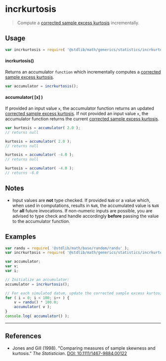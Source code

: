 # incrkurtosis

> Compute a [corrected sample excess kurtosis][sample-excess-kurtosis] incrementally.


<section class="usage">

## Usage

``` javascript
var incrkurtosis = require( '@stdlib/math/generics/statistics/incrkurtosis' );
```

#### incrkurtosis()

Returns an accumulator `function` which incrementally computes a [corrected sample excess kurtosis][sample-excess-kurtosis].

``` javascript
var accumulator = incrkurtosis();
```

#### accumulator( \[x\] )

If provided an input value `x`, the accumulator function returns an updated [corrected sample excess kurtosis][sample-excess-kurtosis]. If not provided an input value `x`, the accumulator function returns the current [corrected sample excess kurtosis][sample-excess-kurtosis].

``` javascript
var kurtosis = accumulator( 2.0 );
// returns null

kurtosis = accumulator( 2.0 );
// returns null

kurtosis = accumulator( -4.0 );
// returns null

kurtosis = accumulator( -4.0 );
// returns -6.0
```

<!-- </usage> -->


<section class="notes">

## Notes

* Input values are __not__ type checked. If provided `NaN` or a value which, when used in computations, results in `NaN`, the accumulated value is `NaN` for __all__ future invocations. If non-numeric inputs are possible, you are advised to type check and handle accordingly __before__ passing the value to the accumulator function.

<!-- </notes> -->


<section class="examples">

## Examples

``` javascript
var randu = require( '@stdlib/math/base/random/randu' );
var incrkurtosis = require( '@stdlib/math/generics/statistics/incrkurtosis' );

var accumulator;
var v;
var i;

// Initialize an accumulator:
accumulator = incrkurtosis();

// For each simulated datum, update the corrected sample excess kurtosis...
for ( i = 0; i < 100; i++ ) {
    v = randu() * 100.0;
    accumulator( v );
}
console.log( accumulator() );
```

<!-- </examples> -->


---

<section class="references">

## References

* Jones and Gill (1998). "Comparing measures of sample skewness and kurtosis." *The Statistician*. [DOI: 10.1111/1467-9884.00122][ref-link]

<!-- </references> -->


<section class="links">

[sample-excess-kurtosis]: https://en.wikipedia.org/wiki/Kurtosis
[ref-link]: http://onlinelibrary.wiley.com/doi/10.1111/1467-9884.00122/

<!-- </links> -->
